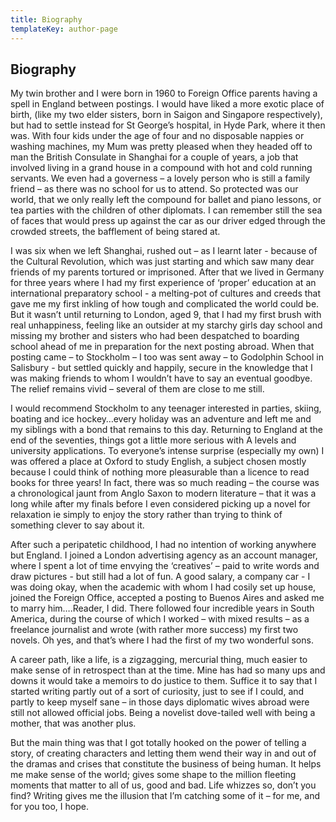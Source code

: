 ```yaml
---
title: Biography
templateKey: author-page
---
```


## Biography

My twin brother and I were born in 1960 to Foreign Office parents
having a spell in England between postings. I would have liked a
more exotic place of birth, (like my two elder sisters, born in
Saigon and Singapore respectively), but had to settle instead for
St George’s hospital, in Hyde Park, where it then was. With four
kids under the age of four and no disposable nappies or washing
machines, my Mum was pretty pleased when they headed off to man
the British Consulate in Shanghai for a couple of years, a job
that involved living in a grand house in a compound with hot and
cold running servants. We even had a governess – a lovely person
who is still a family friend – as there was no school for us to
attend. So protected was our world, that we only really left the
compound for ballet and piano lessons, or tea parties with the
children of other diplomats. I can remember still the sea of faces
that would press up against the car as our driver edged through
the crowded streets, the bafflement of being stared at.

I was six when we left Shanghai, rushed out – as I learnt later -
because of the Cultural Revolution, which was just starting and
which saw many dear friends of my parents tortured or imprisoned.
After that we lived in Germany for three years where I had my
first experience of ‘proper’ education at an international
preparatory school - a melting-pot of cultures and creeds that
gave me my first inkling of how tough and complicated the world
could be. But it wasn’t until returning to London, aged 9, that I
had my first brush with real unhappiness, feeling like an outsider
at my starchy girls day school and missing my brother and sisters
who had been despatched to boarding school ahead of me in
preparation for the next posting abroad. When that posting came –
to Stockholm – I too was sent away – to Godolphin School in
Salisbury - but settled quickly and happily, secure in the
knowledge that I was making friends to whom I wouldn’t have to say
an eventual goodbye. The relief remains vivid – several of them
are close to me still.

I would recommend Stockholm to any teenager interested in parties,
skiing, boating and ice hockey…every holiday was an adventure and
left me and my siblings with a bond that remains to this day.
Returning to England at the end of the seventies, things got a
little more serious with A levels and university applications. To
everyone’s intense surprise (especially my own) I was offered a
place at Oxford to study English, a subject chosen mostly because
I could think of nothing more pleasurable than a licence to read
books for three years! In fact, there was so much reading – the
course was a chronological jaunt from Anglo Saxon to modern
literature – that it was a long while after my finals before I
even considered picking up a novel for relaxation ie simply to
enjoy the story rather than trying to think of something clever to
say about it.

After such a peripatetic childhood, I had no intention of working
anywhere but England. I joined a London advertising agency as an
account manager, where I spent a lot of time envying the
‘creatives’ – paid to write words and draw pictures - but still
had a lot of fun. A good salary, a company car - I was doing okay,
when the academic with whom I had cosily set up house, joined the
Foreign Office, accepted a posting to Buenos Aires and asked me to
marry him….Reader, I did. There followed four incredible years in
South America, during the course of which I worked – with mixed
results – as a freelance journalist and wrote (with rather more
success) my first two novels. Oh yes, and that’s where I had the
first of my two wonderful sons.

A career path, like a life, is a zigzagging, mercurial thing, much
easier to make sense of in retrospect than at the time. Mine has
had so many ups and downs it would take a memoirs to do justice to
them. Suffice it to say that I started writing partly out of a
sort of curiosity, just to see if I could, and partly to keep
myself sane – in those days diplomatic wives abroad were still not
allowed official jobs. Being a novelist dove-tailed well with
being a mother, that was another plus.

But the main thing was that I got totally hooked on the power of
telling a story, of creating characters and letting them wend
their way in and out of the dramas and crises that constitute the
business of being human. It helps me make sense of the world;
gives some shape to the million fleeting moments that matter to
all of us, good and bad. Life whizzes so, don’t you find? Writing
gives me the illusion that I’m catching some of it – for me, and
for you too, I hope.
